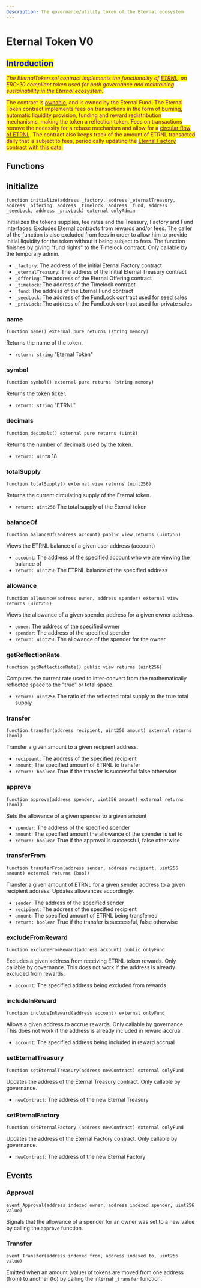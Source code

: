 ```yaml
---
description: The governance/utility token of the Eternal ecosystem
---
```


# Eternal Token V0

## <mark style="color:blue;">Introduction</mark>

_<mark style="color:purple;">The EternalToken.sol contract implements the functionality of</mark>_ [_<mark style="color:purple;">ETRNL</mark>_](../../../token/tokenomics/)_<mark style="color:purple;">, an ERC-20 compliant token used for both governance and maintaining sustainability in the Eternal ecosystem.</mark>_&#x20;

<mark style="color:purple;">The contract is</mark> [<mark style="color:purple;">ownable</mark>](ownable-enhanced.md)<mark style="color:purple;">, and is owned by the Eternal Fund. The Eternal Token contract implements fees on transactions  in the form of burning, automatic liquidity provision, funding and reward redistribution mechanisms, making the token a reflection token. Fees on transactions remove the necessity for a rebase mechanism and allow for a</mark> [<mark style="color:purple;">circular flow of ETRNL</mark>](../../../token/tokenomics/#circular-flow-of-etrnl)<mark style="color:purple;">. The contract also keeps track of the amount of ETRNL transacted daily that is subject to fees, periodically updating the</mark> [<mark style="color:purple;">Eternal Factory</mark> ](eternal-factory-v0.md)<mark style="color:purple;">contract with this data.</mark>

## Functions

## initialize

```
function initialize(address _factory, address _eternalTreasury, address _offering, address _timelock, address _fund, address _seedLock, address _privLock) external onlyAdmin
```

Initializes the tokens supplies, fee rates and the Treasury, Factory and Fund interfaces. Excludes Eternal contracts from rewards and/or fees. The caller of the function is also excluded from fees in order to allow him to provide initial liquidity for the token without it being subject to fees. The function finishes by giving "fund rights" to the Timelock contract. Only callable by the temporary admin.

* `_factory`: The address of the initial Eternal Factory contract
* `_eternalTreasury`: The address of the initial Eternal Treasury contract
* `_offering`: The address of the Eternal Offering contract
* `_timelock`: The address of the Timelock contract
* `_fund`: The address of the Eternal Fund contract
* `_seedLock`: The address of the FundLock contract used for seed sales
* `_privLock`:  The address of the FundLock contract used for private sales

### name

```
function name() external pure returns (string memory)
```

Returns the name of the token.

* `return: string` "Eternal Token"

### symbol

```
function symbol() external pure returns (string memory)
```

Returns the token ticker.

* `return: string` "ETRNL"

### decimals

```
function decimals() external pure returns (uint8)
```

Returns the number of decimals used by the token.

* `return: uint8` 18

### totalSupply

```
function totalSupply() external view returns (uint256)
```

Returns the current circulating supply of the Eternal token.

* `return: uint256` The total supply of the Eternal token

### balanceOf

```
function balanceOf(address account) public view returns (uint256)
```

Views the ETRNL balance of a given user address (account)

* `account`: The address of the specified account who we are viewing the balance of
* `return: uint256` The ETRNL balance of the specified address

### allowance

```
function allowance(address owner, address spender) external view returns (uint256)
```

Views the allowance of a given spender address for a given owner address.

* `owner`: The address of the specified owner
* `spender`: The address of the specified spender
* `return: uint256` The allowance of the spender for the owner

### getReflectionRate

```
function getReflectionRate() public view returns (uint256)
```

Computes the current rate used to inter-convert from the mathematically reflected space to the "true" or total space.

* `return: uint256` The ratio of the reflected total supply to the true total supply

### transfer

```
function transfer(address recipient, uint256 amount) external returns (bool)
```

Transfer a given amount to a given recipient address.

* `recipient`: The address of the specified recipient
* `amount`: The specified amount of ETRNL to transfer
* `return: boolean` True if the transfer is successful false otherwise

### approve

```
function approve(address spender, uint256 amount) external returns (bool)
```

Sets the allowance of a given spender to a given amount

* `spender`: The address of the specified spender
* `amount`: The specified amount the allowance of the spender is set to
* `return: boolean` True if the approval is successful, false otherwise

### transferFrom

```
function transferFrom(address sender, address recipient, uint256 amount) external returns (bool)
```

Transfer a given amount of ETRNL for a given sender address to a given recipient address. Updates allowances accordingly.&#x20;

* `sender`: The address of the specified sender
* `recipient`: The address of the specified recipient
* `amount`: The specified amount of ETRNL being transferred
* `return: boolean` True if the transfer is successful, false otherwise

### excludeFromReward

```
function excludeFromReward(address account) public onlyFund
```

Excludes a given address from receiving ETRNL token rewards. Only callable by governance. This does not work if the address is already excluded from rewards.&#x20;

* `account`: The specified address being excluded from rewards

### includeInReward

```
function includeInReward(address account) external onlyFund
```

Allows a given address to accrue rewards. Only callable by governance. This does not work if the address is already included in reward accrual.&#x20;

* `account`: The specified address being included in reward accrual

### setEternalTreasury

```
function setEternalTreasury(address newContract) external onlyFund
```

Updates the address of the Eternal Treasury contract. Only callable by governance.

* `newContract`: The address of the new Eternal Treasury

### setEternalFactory

```
function setEternalFactory (address newContract) external onlyFund
```

Updates the address of the Eternal Factory contract. Only callable by governance.

* `newContract`: The address of the new Eternal Factory

## Events

### Approval

```
event Approval(address indexed owner, address indexed spender, uint256 value)
```

Signals that the allowance of a spender for an owner was set to a new value by calling the `approve` function.

### Transfer

```
event Transfer(address indexed from, address indexed to, uint256 value)
```

Emitted when an amount (value) of tokens are moved from one address (from) to another (to) by calling the internal `_transfer` function.
